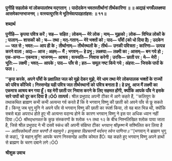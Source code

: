 **पुनीहि सहलोकं मां लोकपालांश्च मद्गतान् ।** **पादोदकेन भवतस्तीर्थानां तीर्थकारिणा ॥ ॥** **अद्याहं भगवँल्लक्ष्श्या आसमेकान्तभाजनम् ।** **वत्स्यत्युरसि मे भूतिर्भवत्पादहतांहस: ॥ ११॥** 

**शब्दार्थ** 

**पुनीहि—** **कृपया पवित्र करें** **; सह—** **सहित** **; लोकम्—** **मेरे लोक** **; माम्—** **मुझको** **; लोक—** **विभिन्न लोकों के** **; पालान्—** **शासकों** **को** **; च—** **तथा** **; मत्-गतान्—** **मेरे भक्तों को** **; पाद—** **पाँवों (को धो दिया है)** **; उदकेन—** **जल से** **; भवत:—** **आप ही के** **;** **तीर्थानाम्—** **तीर्थस्थलों के** **; तीर्थ—** **उनकी पवित्रता** **; कारिणा—** **उत्पन्न करने वाला** **; अद्य—** **आज** **; अहम्—** **मैं** **; भगवन्—** **हे प्रभु** **;** **लक्ष्श्या:—** **लक्ष्मी का** **; आसम्—** **बन गये हो** **; एक-अन्त—** **एकमात्र** **; भाजनम्—** **आश्रय** **; वत्स्यति—** **निवास करेगी** **; उरसि—** **छाती पर** **; मे—** **मेरी** **; भूति:—** **लक्ष्मी** **; भवत्—** **आपके** **; पाद—** **पाँव से** **; हत—** **समूल नष्ट किये गये** **; अंहस:—** **जिसके पापों के** **फल।** **.** 

**''कृपा करके, अपने पाँवों के प्रक्षालित जल को मुझे देकर मुझे, मेरे धाम तथा मेरे** **लोकपालक भक्तों के राज्यों को पवित्र कीजिये। निस्सन्देह यही पवित्र जल तीर्थस्थानों को** **पवित्र बनाता है। हे प्रभु, आज मैं लक्ष्मी का एकमात्र आश्रय बन गया हूँ। वह मेरी छाती पर** **निवास करने के लिए सहमत होंगी, क्योंकि आपके पाँव ने इसके सारे पापों को दूर कर दिया** **है।ÓÓ** **तात्पर्य :** श्रील प्रभुपाद अपनी टीका में आगे कहते हैं, ''कलियुग के तथाकथित ब्राह्मण कभी कभी अत्यन्त गर्व करते हैं कि वे भगवान् विष्णु की छाती को अपने पाँव से छू सकते हैं। किन्तु जब भृगु मुनि ने अपने पाँव से भगवान् विष्णु की छाती का स्पर्श किया, तो वह बात भिन्न थी, क्योंकि सबसे बड़ा अपराध होते हुए भी अत्यन्त वदान्य होने के कारण भगवान् विष्णु ने इस पर अधिक ध्यान नहीं दिया।ÓÓ *श्रीमद्भागवत* के कुछ संस्करणों के श्लोक ११ तथा १२ के बीच निश्नलिखित श्लोक पाया जाता है, जिसे श्रील प्रभुपाद ने भी दसवें स्कंध की अपनी संक्षिप्त टीका *भगवान् श्रीकृष्ण* में सश्मिलित कर लिया है— *अतीवकोमलौ तात चरणौ ते महामुने।* *इत्युक्त्वा विप्रचरणौ मर्दयन् स्वेन पाणिना॥* ''[भगवान् ने ब्राह्मण भृगु से कहा], 'हे महान् मुनि! आपके चरण निस्सन्देह अतीव कोमल हैंÓ: यह कहते हुए भगवान् विष्णु अपने हाथों से ब्राह्मण के चरण दबाने लगे।ÓÓ  

**श्रीशुक उवाच** 
